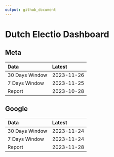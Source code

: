 ```yaml
---
output: github_document
---
```


# Dutch Electio Dashboard



## Meta


|Data           |Latest     |
|:--------------|:----------|
|30 Days Window |2023-11-26 |
|7 Days Window  |2023-11-25 |
|Report         |2023-10-28 |

## Google


|Data           |Latest     |
|:--------------|:----------|
|30 Days Window |2023-11-24 |
|7 Days Window  |2023-11-24 |
|Report         |2023-11-28 |
